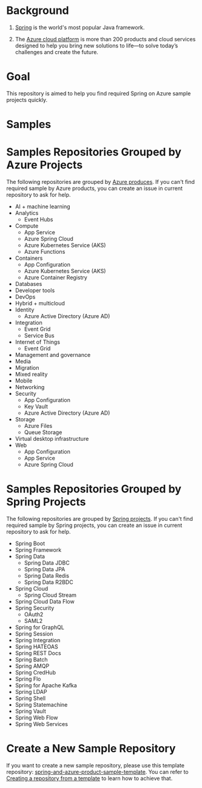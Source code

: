 
# Background

1. [Spring](https://spring.io/why-spring) is the world's most popular Java framework.

2. The [Azure cloud platform](https://azure.microsoft.com/en-us/overview/what-is-azure/) is more than 200 products and cloud services designed to help you bring new solutions to life—to solve today’s challenges and create the future.

# Goal
This repository is aimed to help you find required Spring on Azure sample projects quickly.

# Samples

# Samples Repositories Grouped by Azure Projects

The following repositories are grouped by [Azure produces](https://azure.microsoft.com/en-us/services/). If you can't find required sample by Azure products, you can create an issue in current repository to ask for help.

- AI + machine learning
- Analytics
  + Event Hubs
- Compute
  + App Service
  + Azure Spring Cloud
  + Azure Kubernetes Service (AKS)
  + Azure Functions
- Containers
  + App Configuration
  + Azure Kubernetes Service (AKS)
  + Azure Container Registry
- Databases
- Developer tools
- DevOps
- Hybrid + multicloud
- Identity
  + Azure Active Directory (Azure AD)
- Integration
  + Event Grid
  + Service Bus
- Internet of Things
  + Event Grid
- Management and governance
- Media
- Migration
- Mixed reality
- Mobile
- Networking
- Security
  + App Configuration
  + Key Vault
  + Azure Active Directory (Azure AD)
- Storage
  + Azure Files
  + Queue Storage
- Virtual desktop infrastructure
- Web
  + App Configuration
  + App Service
  + Azure Spring Cloud

# Samples Repositories Grouped by Spring Projects

The following repositories are grouped by [Spring projects](https://spring.io/projects/spring-boot). If you can't find required sample by Spring projects, you can create an issue in current repository to ask for help.

- Spring Boot
- Spring Framework
- Spring Data
  + Spring Data JDBC
  + Spring Data JPA
  + Spring Data Redis
  + Spring Data R2BDC
- Spring Cloud
  + Spring Cloud Stream 
- Spring Cloud Data Flow
- Spring Security
  + OAuth2
  + SAML2
- Spring for GraphQL
- Spring Session
- Spring Integration
- Spring HATEOAS
- Spring REST Docs
- Spring Batch
- Spring AMQP
- Spring CredHub
- Spring Flo
- Spring for Apache Kafka
- Spring LDAP
- Spring Shell
- Spring Statemachine
- Spring Vault
- Spring Web Flow
- Spring Web Services

# Create a New Sample Repository

If you want to create a new sample repository, please use this template repository: [spring-and-azure-product-sample-template](https://github.com/chenrujun/spring-and-azure-product-sample-template). You can refer to [Creating a repository from a template](https://docs.github.com/en/repositories/creating-and-managing-repositories/creating-a-repository-from-a-template) to learn how to achieve that.
